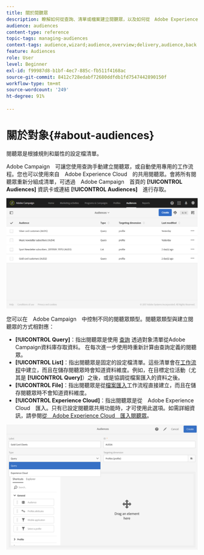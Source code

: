 ```yaml
---
title: 關於閱聽眾
description: 瞭解如何從查詢、清單或檔案建立閱聽眾，以及如何從　Adobe Experience Cloud　匯入閱聽眾。
audience: audiences
content-type: reference
topic-tags: managing-audiences
context-tags: audience,wizard;audience,overview;delivery,audience,back
feature: Audiences
role: User
level: Beginner
exl-id: f99987d8-b1bf-4ec7-885c-fb511f4168ac
source-git-commit: 8412c728edabf72680ddfdb1fd7547442890150f
workflow-type: tm+mt
source-wordcount: '249'
ht-degree: 91%

---
```


# 關於對象{#about-audiences}

閱聽眾是根據規則和屬性的設定檔清單。

Adobe Campaign　可讓您使用查詢手動建立閱聽眾，或自動使用專用的工作流程。您也可以使用來自　Adobe Experience Cloud　的共用閱聽眾。會將所有閱聽眾重新分組成清單，可透過　Adobe Campaign　首頁的 **[!UICONTROL Audiences]** 資訊卡或連結 **[!UICONTROL Audiences]**　進行存取。

![](assets/audience_1.png)

您可以在　Adobe Campaign　中控制不同的閱聽眾類型。閱聽眾類型與建立閱聽眾的方式相對應：

* **[!UICONTROL Query]**：指出閱聽眾是使用 [查詢](../../automating/using/editing-queries.md#about-query-editor) 透過對象清單從Adobe Campaign資料庫存取資料。 在每次進一步使用時重新計算由查詢定義的閱聽眾。
* **[!UICONTROL List]**：指出閱聽眾是固定的設定檔清單。這些清單會在[工作流程](../../automating/using/get-started-workflows.md)中建立，而且在儲存閱聽眾時會知道資料維度。例如，在目標定位活動（尤其是 **[!UICONTROL Query]**）之後，或是協調從檔案匯入的資料之後。
* **[!UICONTROL File]**：指出閱聽眾是從[檔案匯入](../../automating/using/load-file.md)工作流程直接建立，而且在儲存閱聽眾時不會知道資料維度。
* **[!UICONTROL Experience Cloud]**：指出閱聽眾是從　Adobe Experience Cloud　匯入。只有已設定閱聽眾共用功能時，才可使用此選項。如需詳細資訊，請參閱[從　Adobe Experience Cloud　匯入閱聽眾](../../integrating/using/sharing-audiences-with-audience-manager-or-people-core-service.md#importing-an-audience)。

![](assets/audience_type_selection.png)
